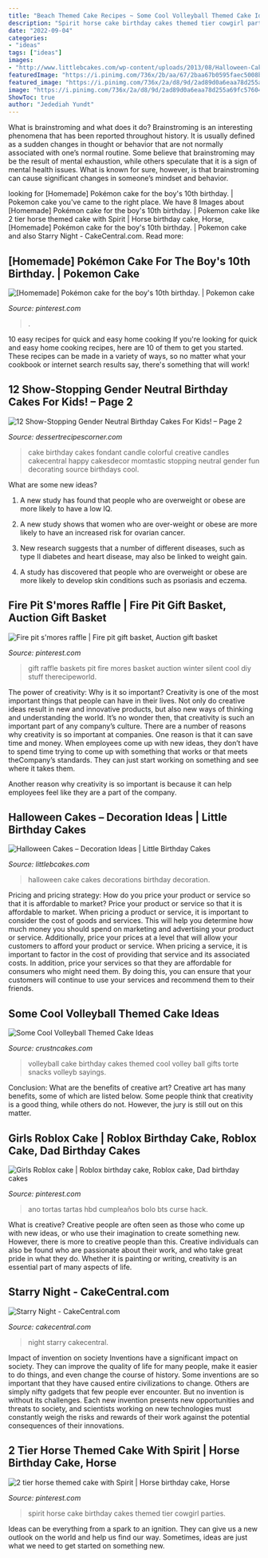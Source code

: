```yaml
---
title: "Beach Themed Cake Recipes ~ Some Cool Volleyball Themed Cake Ideas"
description: "Spirit horse cake birthday cakes themed tier cowgirl parties"
date: "2022-09-04"
categories:
- "ideas"
tags: ["ideas"]
images:
- "http://www.littlebcakes.com/wp-content/uploads/2013/08/Halloween-Cake-Decorations.jpg"
featuredImage: "https://i.pinimg.com/736x/2b/aa/67/2baa67b0595faec5008b00f04d69f2b4--pokemon-cakes-homemade-cakes.jpg"
featured_image: "https://i.pinimg.com/736x/2a/d8/9d/2ad89d0a6eaa78d255a69fc5760441f6.jpg"
image: "https://i.pinimg.com/736x/2a/d8/9d/2ad89d0a6eaa78d255a69fc5760441f6.jpg"
ShowToc: true
author: "Jedediah Yundt"
---
```



What is brainstroming and what does it do?
Brainstroming is an interesting phenomena that has been reported throughout history. It is usually defined as a sudden changes in thought or behavior that are not normally associated with one’s normal routine. Some believe that brainstroming may be the result of mental exhaustion, while others speculate that it is a sign of mental health issues. What is known for sure, however, is that brainstroming can cause significant changes in someone’s mindset and behavior.

	

		
looking for [Homemade] Pokémon cake for the boy&#039;s 10th birthday. | Pokemon cake you've came to the right place. We have 8 Images about [Homemade] Pokémon cake for the boy&#039;s 10th birthday. | Pokemon cake like 2 tier horse themed cake with Spirit | Horse birthday cake, Horse, [Homemade] Pokémon cake for the boy&#039;s 10th birthday. | Pokemon cake and also Starry Night - CakeCentral.com. Read more:
		
    
## [Homemade] Pokémon Cake For The Boy&#039;s 10th Birthday. | Pokemon Cake

<img loading=lazy src="https://i.pinimg.com/736x/2b/aa/67/2baa67b0595faec5008b00f04d69f2b4--pokemon-cakes-homemade-cakes.jpg" onerror="this.onerror=null;this.src='https://tse4.mm.bing.net/th?id=OIP.bGXkOPsPOcjIpLDQ2CTaYQHaJ3&amp;pid=15.1';" alt="[Homemade] Pokémon cake for the boy&#039;s 10th birthday. | Pokemon cake">

_Source: pinterest.com_

>. 

	

10 easy recipes for quick and easy home cooking
If you're looking for quick and easy home cooking recipes, here are 10 of them to get you started. These recipes can be made in a variety of ways, so no matter what your cookbook or internet search results say, there's something that will work!

    
## 12 Show-Stopping Gender Neutral Birthday Cakes For Kids! – Page 2

<img loading=lazy src="http://dessertrecipescorner.com/wp-content/uploads/2015/08/867483ZfK1_colorful-fondant-candle-birthday-cake_900.jpg" onerror="this.onerror=null;this.src='https://tse1.mm.bing.net/th?id=OIP.6HsGKCrerPz2XtkraYLCHwHaLL&amp;pid=15.1';" alt="12 Show-Stopping Gender Neutral Birthday Cakes For Kids! – Page 2">

_Source: dessertrecipescorner.com_

>cake birthday cakes fondant candle colorful creative candles cakecentral happy cakesdecor momtastic stopping neutral gender fun decorating source birthdays cool. 

	

What are some new ideas?
1. A new study has found that people who are overweight or obese are more likely to have a low IQ.
2. A new study shows that women who are over-weight or obese are more likely to have an increased risk for ovarian cancer.

3. New research suggests that a number of different diseases, such as type II diabetes and heart disease, may also be linked to weight gain.

4. A study has discovered that people who are overweight or obese are more likely to develop skin conditions such as psoriasis and eczema.

    
## Fire Pit S&#039;mores Raffle | Fire Pit Gift Basket, Auction Gift Basket

<img loading=lazy src="https://i.pinimg.com/736x/7b/24/92/7b2492852936581e1fe56ff827e29e57--raffle-baskets-gift-baskets.jpg" onerror="this.onerror=null;this.src='https://tse1.mm.bing.net/th?id=OIP.7AHBHE1k1Nr5Ekwjtt1UQQHaJ3&amp;pid=15.1';" alt="Fire pit s&#039;mores raffle | Fire pit gift basket, Auction gift basket">

_Source: pinterest.com_

>gift raffle baskets pit fire mores basket auction winter silent cool diy stuff therecipeworld. 

	

The power of creativity: Why is it so important?
Creativity is one of the most important things that people can have in their lives. Not only do creative ideas result in new and innovative products, but also new ways of thinking and understanding the world. It’s no wonder then, that creativity is such an important part of any company’s culture.
There are a number of reasons why creativity is so important at companies. One reason is that it can save time and money. When employees come up with new ideas, they don’t have to spend time trying to come up with something that works or that meets theCompany’s standards. They can just start working on something and see where it takes them.

Another reason why creativity is so important is because it can help employees feel like they are a part of the company.

    
## Halloween Cakes – Decoration Ideas | Little Birthday Cakes

<img loading=lazy src="http://www.littlebcakes.com/wp-content/uploads/2013/08/Halloween-Cake-Decorations.jpg" onerror="this.onerror=null;this.src='https://tse4.mm.bing.net/th?id=OIP.BXQwElwqXjPBny6XEyj5bgHaKc&amp;pid=15.1';" alt="Halloween Cakes – Decoration Ideas | Little Birthday Cakes">

_Source: littlebcakes.com_

>halloween cake cakes decorations birthday decoration. 

	

Pricing and pricing strategy: How do you price your product or service so that it is affordable to market?
Price your product or service so that it is affordable to market. When pricing a product or service, it is important to consider the cost of goods and services. This will help you determine how much money you should spend on marketing and advertising your product or service. Additionally, price your prices at a level that will allow your customers to afford your product or service. When pricing a service, it is important to factor in the cost of providing that service and its associated costs. In addition, price your services so that they are affordable for consumers who might need them. By doing this, you can ensure that your customers will continue to use your services and recommend them to their friends.

    
## Some Cool Volleyball Themed Cake Ideas

<img loading=lazy src="http://www.crustncakes.com/blog/wp-content/uploads/2017/07/14d8e0a062b12314011d697bb93ce1ad-volleyball-birthday-cakes-volleyball-cake-ideas.jpg" onerror="this.onerror=null;this.src='https://tse2.mm.bing.net/th?id=OIP.oR8sb-Nb2mI4rJLiTvvurAHaJ3&amp;pid=15.1';" alt="Some Cool Volleyball Themed Cake Ideas">

_Source: crustncakes.com_

>volleyball cake birthday cakes themed cool volley ball gifts torte snacks volleyb sayings. 

	

Conclusion: What are the benefits of creative art?
Creative art has many benefits, some of which are listed below. Some people think that creativity is a good thing, while others do not. However, the jury is still out on this matter.

    
## Girls Roblox Cake | Roblox Birthday Cake, Roblox Cake, Dad Birthday Cakes

<img loading=lazy src="https://i.pinimg.com/736x/4c/5c/b8/4c5cb8296b9dfd38376f1e296b8f572b.jpg" onerror="this.onerror=null;this.src='https://tse4.mm.bing.net/th?id=OIP.3QBs55i_PciePu-hqlcp7AHaJ3&amp;pid=15.1';" alt="Girls Roblox cake | Roblox birthday cake, Roblox cake, Dad birthday cakes">

_Source: pinterest.com_

>ano tortas tartas hbd cumpleaños bolo bts curse hack. 

	

What is creative?
Creative people are often seen as those who come up with new ideas, or who use their imagination to create something new. However, there is more to creative people than this. Creative individuals can also be found who are passionate about their work, and who take great pride in what they do. Whether it is painting or writing, creativity is an essential part of many aspects of life.

    
## Starry Night - CakeCentral.com

<img loading=lazy src="https://cdn001.cakecentral.com/gallery/2016/08/900_starry-night-46361r6Fgz.jpg" onerror="this.onerror=null;this.src='https://tse3.mm.bing.net/th?id=OIP.36q-nSWe3UCNLh-bkwmohAHaKX&amp;pid=15.1';" alt="Starry Night - CakeCentral.com">

_Source: cakecentral.com_

>night starry cakecentral. 

	

Impact of invention on society
Inventions have a significant impact on society. They can improve the quality of life for many people, make it easier to do things, and even change the course of history. Some inventions are so important that they have caused entire civilizations to change. Others are simply nifty gadgets that few people ever encounter. But no invention is without its challenges. Each new invention presents new opportunities and threats to society, and scientists working on new technologies must constantly weigh the risks and rewards of their work against the potential consequences of their innovations.

    
## 2 Tier Horse Themed Cake With Spirit | Horse Birthday Cake, Horse

<img loading=lazy src="https://i.pinimg.com/736x/2a/d8/9d/2ad89d0a6eaa78d255a69fc5760441f6.jpg" onerror="this.onerror=null;this.src='https://tse4.mm.bing.net/th?id=OIP.jB8Q0du-UlixY0PVgfyCoAHaLH&amp;pid=15.1';" alt="2 tier horse themed cake with Spirit | Horse birthday cake, Horse">

_Source: pinterest.com_

>spirit horse cake birthday cakes themed tier cowgirl parties. 

	

Ideas can be everything from a spark to an ignition. They can give us a new outlook on the world and help us find our way. Sometimes, ideas are just what we need to get started on something new.

